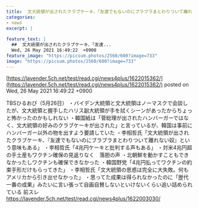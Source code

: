 ```yaml
---
title:  文大統領が出されたクラブケーキ、「友達でもないのにブラブラまとわりついて離れない奴」という意味もある ★2  
categories:
- news
excerpt: |
  
feature_text: |
  ##  文大統領が出されたクラブケーキ、「友達...
  Wed, 26 May 2021 16:49:22  +0900
feature_image: "https://picsum.photos/2560/600?image=733"
image: "https://picsum.photos/2560/600?image=733"
---
```


[https://lavender.5ch.net/test/read.cgi/news4plus/1622015362/](https://lavender.5ch.net/test/read.cgi/news4plus/1622015362/)
posted on Wed, 26 May 2021 16:49:22  +0900

<!--more-->

TBSひるおび（5月26日） ・バイデン大統領と文大統領はノーマスクで会談したが、文大統領と握手したハリス副大統領が手を拭くシーンがあったからちょっと怖かったのかもしれない ・韓国紙は「菅総理が出されたハンバーガーではなく、文大統領の好みのクラブケーキが出された」と言っているが、韓国は事前にハンバーガー以外の物を出すよう要請していた ・李相哲氏「文大統領が出されたクラブケーキ、『友達でもないのにブラブラまとわりついて離れない奴』という意味もある」 ・李相哲氏「4兆円ケーキと批判する声もある」 ・対米4兆円超の手土産もワクチン確保の見返りなく　落胆の声 ・北朝鮮を動かすこともできなかったしワクチンも確保できなかった ・韓国野党「4兆円払ってワクチンの約束手形だけもらってきた」 ・李相哲氏「文大統領の思惑は完全に大失敗。何もアメリカから引き出せなかった」 ・思ってた成果は得られなかったのに「歴代一番の成果」みたいに言い張って自画自賛しないといけないくらい追い詰められている 前スレ https://lavender.5ch.net/test/read.cgi/news4plus/1622003030/
